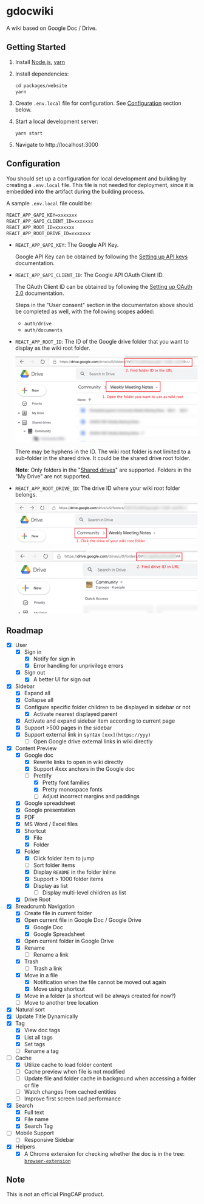 # gdocwiki

A wiki based on Google Doc / Drive.

## Getting Started

1. Install [Node.js](https://nodejs.org/en/download/package-manager/), [yarn](https://classic.yarnpkg.com/en/docs/install)

2. Install dependencies:

   ```shell
   cd packages/website
   yarn
   ```

3. Create `.env.local` file for configuration. See [Configuration](#configuration) section below.

4. Start a local development server:

   ```shell
   yarn start
   ```

5. Navigate to http://localhost:3000

## Configuration

You should set up a configuration for local development and building by creating a `.env.local` file. This file is not needed for deployment, since it is embedded into the artifact during the building process.

A sample `.env.local` file could be:

```plain
REACT_APP_GAPI_KEY=xxxxxxx
REACT_APP_GAPI_CLIENT_ID=xxxxxxx
REACT_APP_ROOT_ID=xxxxxxx
REACT_APP_ROOT_DRIVE_ID=xxxxxxx
```

- `REACT_APP_GAPI_KEY`: The Google API Key.

  Google API Key can be obtained by following the [Setting up API keys](https://support.google.com/googleapi/answer/6158862) documentation.

- `REACT_APP_GAPI_CLIENT_ID`: The Google API OAuth Client ID.

  The OAuth Client ID can be obtained by following the [Setting up OAuth 2.0](https://support.google.com/googleapi/answer/6158849) documentation.

  Steps in the "User consent" section in the documentaton above should be completed as well, with the following scopes added:

  - `auth/drive`
  - `auth/documents`

- `REACT_APP_ROOT_ID`: The ID of the Google drive folder that you want to display as the wiki root folder.

  ![](etc/root_folder.png)

  There may be hyphens in the ID. The wiki root folder is not limited to a sub-folder in the shared drive. It could be the shared drive root folder.

  **Note**: Only folders in the "[Shared drives](https://support.google.com/a/users/answer/9310351)" are supported. Folders in the "My Drive" are not supported.

- `REACT_APP_ROOT_DRIVE_ID`: The drive ID where your wiki root folder belongs.

  ![](etc/root_drive_1.png)

  ![](etc/root_drive_2.png)

## Roadmap

- [x] User
  - [x] Sign in
    - [x] Notify for sign in
    - [x] Error handling for unprivilege errors
  - [x] Sign out
    - [x] A better UI for sign out
- [x] Sidebar
  - [x] Expand all
  - [x] Collapse all
  - [x] Configure specific folder children to be displayed in sidebar or not
    - [x] Activate nearest displayed parent
  - [x] Activate and expand sidebar item according to current page
  - [x] Support >500 pages in the sidebar
  - [x] Support external link in syntax `[xxx](https://yyy)`
    - [ ] Open Google drive external links in wiki directly
- [x] Content Preview
  - [x] Google doc
    - [x] Rewrite links to open in wiki directly
    - [x] Support #xxx anchors in the Google doc
    - [ ] Prettify
      - [x] Pretty font families
      - [x] Pretty monospace fonts
      - [ ] Adjust incorrect margins and paddings
  - [x] Google spreadsheet
  - [x] Google presentation
  - [x] PDF
  - [x] MS Word / Excel files
  - [x] Shortcut
    - [x] File
    - [x] Folder
  - [x] Folder
    - [x] Click folder item to jump
    - [ ] Sort folder items
    - [x] Display `README` in the folder inline
    - [x] Support > 1000 folder items
    - [x] Display as list
      - [ ] Display multi-level children as list
  - [x] Drive Root
- [x] Breadcrumb Navigation
  - [x] Create file in current folder
  - [x] Open current file in Google Doc / Google Drive
    - [x] Google Doc
    - [x] Google Spreadsheet
  - [x] Open current folder in Google Drive
  - [x] Rename
    - [ ] Rename a link
  - [x] Trash
    - [ ] Trash a link
  - [x] Move in a file
    - [x] Notification when the file cannot be moved out again
    - [x] Move using shortcut
  - [x] Move in a folder (a shortcut will be always created for now?)
  - [ ] Move to another tree location
- [x] Natural sort
- [x] Update Title Dynamically
- [x] Tag
  - [x] View doc tags
  - [x] List all tags
  - [x] Set tags
  - [ ] Rename a tag
- [ ] Cache
  - [x] Utilize cache to load folder content
  - [ ] Cache preview when file is not modified
  - [ ] Update file and folder cache in background when accessing a folder or file
  - [ ] Watch changes from cached entities
  - [ ] Improve first screen load performance
- [x] Search
  - [x] Full text
  - [x] File name
  - [x] Search Tag
- [ ] Mobile Support
  - [ ] Responsive Sidebar
- [x] Helpers
  - [x] A Chrome extension for checking whether the doc is in the tree: [`browser-extension`](./packages/browser-extension)

## Note

This is not an official PingCAP product.
